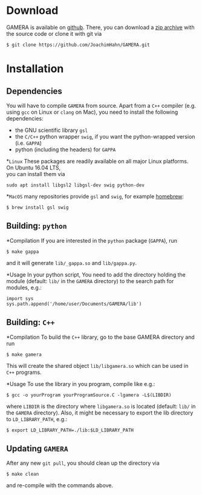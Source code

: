 Download
========

GAMERA is available on [github](https://github.com/JoachimHahn/GAMERA).
There, you can download a [zip archive](https://github.com/JoachimHahn/GAMERA/archive/master.zip) with the source code or clone it with git via 
```
$ git clone https://github.com/JoachimHahn/GAMERA.git
```

Installation
============

Dependencies
------------
You will have to compile `GAMERA` from source. Apart from a `C++` compiler (e.g. using 
`gcc` on Linux or `clang` on Mac), you need to install the following dependencies: 
- the GNU scientific library `gsl`
- the `C/C++` python wrapper `swig`, if you want the python-wrapped version (i.e. `GAPPA`)
- python (including the headers) for `GAPPA`

*`Linux`
These packages are readily available on all major Linux platforms. On Ubuntu 16.04 LTS,  
you can install them via 
```
sudo apt install libgsl2 libgsl-dev swig python-dev
```

*`MacOS`
many repositories provide `gsl` and `swig`, for example [homebrew](https://brew.sh/): 
```
$ brew install gsl swig
```

Building: `python`
------------------
*Compilation
If you are interested in the `python` package (`GAPPA`), run 
```
$ make gappa
```
and it will generate `lib/_gappa.so` and `lib/gappa.py`. 

*Usage 
In your python script, You need to add the directory holding the module (default: `lib/` in the `GAMERA` directory) to the search  path for modules, e.g.:
```
import sys
sys.path.append('/home/user/Documents/GAMERA/lib')
```

Building: `C++`
---------------
*Compilation 
To build the `C++` library, go to the base GAMERA directory and run
```
$ make gamera
```
This will create the shared object `lib/libgamera.so` which can be used in `C++` programs. 

*Usage
To use the library in you program, compile like e.g.:
```
$ gcc -o yourProgram yourProgramSource.C -lgamera -L$(LIBDIR)
```
where `LIBDIR` is the directory where `libgamera.so` is located (default: `lib/` in the `GAMERA` directory). 
Also, it might be necessary to export the lib directory to `LD_LIBRARY_PATH`, e.g.: 
```
$ export LD_LIBRARY_PATH=./lib:$LD_LIBRARY_PATH
```


Updating `GAMERA`
-----------------
After any new `git pull`, you should clean up the directory via 
```
$ make clean
```
and re-compile with the commands above.

